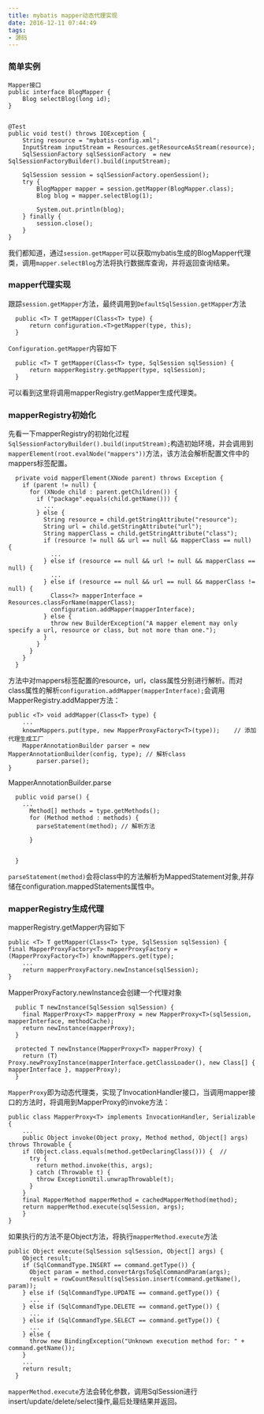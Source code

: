 ```yaml
---
title: mybatis mapper动态代理实现
date: 2016-12-11 07:44:49
tags:
- 源码
---
```

### 简单实例
```
Mapper接口
public interface BlogMapper {
    Blog selectBlog(long id);
}


@Test
public void test() throws IOException {
    String resource = "mybatis-config.xml";
    InputStream inputStream = Resources.getResourceAsStream(resource);
    SqlSessionFactory sqlSessionFactory  = new SqlSessionFactoryBuilder().build(inputStream);

    SqlSession session = sqlSessionFactory.openSession();
    try {
        BlogMapper mapper = session.getMapper(BlogMapper.class);
        Blog blog = mapper.selectBlog(1);

        System.out.println(blog);
    } finally {
        session.close();
    }
}
```
我们都知道，通过`session.getMapper`可以获取mybatis生成的BlogMapper代理类，调用`mapper.selectBlog`方法将执行数据库查询，并将返回查询结果。

### mapper代理实现
跟踪`session.getMapper`方法，最终调用到`DefaultSqlSession.getMapper`方法
```
  public <T> T getMapper(Class<T> type) {
      return configuration.<T>getMapper(type, this);
  }
```
`Configuration.getMapper`内容如下
```
  public <T> T getMapper(Class<T> type, SqlSession sqlSession) {
      return mapperRegistry.getMapper(type, sqlSession);
  }
```
可以看到这里将调用mapperRegistry.getMapper生成代理类。

### mapperRegistry初始化
先看一下mapperRegistry的初始化过程
`SqlSessionFactoryBuilder().build(inputStream);`构造初始环境，并会调用到`mapperElement(root.evalNode("mappers"))`方法，该方法会解析配置文件中的mappers标签配置。
```
  private void mapperElement(XNode parent) throws Exception {
    if (parent != null) {
      for (XNode child : parent.getChildren()) {
        if ("package".equals(child.getName())) {
          ...
        } else {
          String resource = child.getStringAttribute("resource");
          String url = child.getStringAttribute("url");
          String mapperClass = child.getStringAttribute("class");
          if (resource != null && url == null && mapperClass == null) {
            ...
          } else if (resource == null && url != null && mapperClass == null) {
            ...
          } else if (resource == null && url == null && mapperClass != null) {
            Class<?> mapperInterface = Resources.classForName(mapperClass);
            configuration.addMapper(mapperInterface);
          } else {
            throw new BuilderException("A mapper element may only specify a url, resource or class, but not more than one.");
          }
        }
      }
    }
  }
```
方法中对mappers标签配置的resource，url，class属性分别进行解析。而对class属性的解析`configuration.addMapper(mapperInterface);`会调用MapperRegistry.addMapper方法：
```
public <T> void addMapper(Class<T> type) {
	...
	knownMappers.put(type, new MapperProxyFactory<T>(type));	// 添加代理生成工厂
	MapperAnnotationBuilder parser = new MapperAnnotationBuilder(config, type);	// 解析class
        parser.parse();
}		
```

MapperAnnotationBuilder.parse
```
  public void parse() {
    ...
      Method[] methods = type.getMethods();
      for (Method method : methods) {
        parseStatement(method);	// 解析方法

      }
   
   
  }
```
`parseStatement(method)`会将class中的方法解析为MappedStatement对象,并存储在configuration.mappedStatements属性中。

### mapperRegistry生成代理
mapperRegistry.getMapper内容如下
```
public <T> T getMapper(Class<T> type, SqlSession sqlSession) {
final MapperProxyFactory<T> mapperProxyFactory = (MapperProxyFactory<T>) knownMappers.get(type);
    ...
    return mapperProxyFactory.newInstance(sqlSession);
}
```

MapperProxyFactory.newInstance会创建一个代理对象
```
  public T newInstance(SqlSession sqlSession) {
    final MapperProxy<T> mapperProxy = new MapperProxy<T>(sqlSession, mapperInterface, methodCache);
    return newInstance(mapperProxy);
  }

  protected T newInstance(MapperProxy<T> mapperProxy) {
    return (T) Proxy.newProxyInstance(mapperInterface.getClassLoader(), new Class[] { mapperInterface }, mapperProxy);
  }
```
`MapperProxy`即为动态代理类，实现了InvocationHandler接口，当调用mapper接口的方法时，将调用到MapperProxy的invoke方法：
```
public class MapperProxy<T> implements InvocationHandler, Serializable {
    ...
    public Object invoke(Object proxy, Method method, Object[] args) throws Throwable {
    if (Object.class.equals(method.getDeclaringClass())) {  // 
      try {
        return method.invoke(this, args);
      } catch (Throwable t) {
        throw ExceptionUtil.unwrapThrowable(t);
      }
    }
    final MapperMethod mapperMethod = cachedMapperMethod(method);
    return mapperMethod.execute(sqlSession, args);
    }
}
```
如果执行的方法不是Object方法，将执行`mapperMethod.execute`方法
```
public Object execute(SqlSession sqlSession, Object[] args) {
    Object result;
    if (SqlCommandType.INSERT == command.getType()) {
      Object param = method.convertArgsToSqlCommandParam(args);
      result = rowCountResult(sqlSession.insert(command.getName(), param));
    } else if (SqlCommandType.UPDATE == command.getType()) {
      ...
    } else if (SqlCommandType.DELETE == command.getType()) {
      ...
    } else if (SqlCommandType.SELECT == command.getType()) {
      ...
    } else {
      throw new BindingException("Unknown execution method for: " + command.getName());
    }
    ...
    return result;
  }
```
`mapperMethod.execute`方法会转化参数，调用SqlSession进行insert/update/delete/select操作,最后处理结果并返回。
